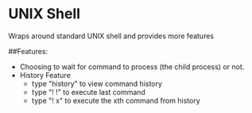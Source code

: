 # UNIX Shell
Wraps around standard UNIX shell and provides more features

##Features:
- Choosing to wait for command to process (the child process) or not.
- History Feature
  * type "history" to view command history
  * type "! !" to execute last command
  * type "! x" to execute the xth command from history
